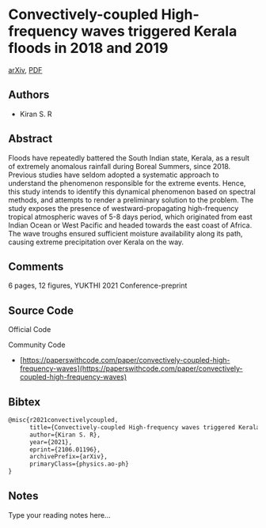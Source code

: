 
# Convectively-coupled High-frequency waves triggered Kerala floods in 2018 and 2019

[arXiv](https://arxiv.org/abs/2106.01196), [PDF](https://arxiv.org/pdf/2106.01196.pdf)

## Authors

- Kiran S. R

## Abstract

Floods have repeatedly battered the South Indian state, Kerala, as a result of extremely anomalous rainfall during Boreal Summers, since 2018. Previous studies have seldom adopted a systematic approach to understand the phenomenon responsible for the extreme events. Hence, this study intends to identify this dynamical phenomenon based on spectral methods, and attempts to render a preliminary solution to the problem. The study exposes the presence of westward-propagating high-frequency tropical atmospheric waves of 5-8 days period, which originated from east Indian Ocean or West Pacific and headed towards the east coast of Africa. The wave troughs ensured sufficient moisture availability along its path, causing extreme precipitation over Kerala on the way.

## Comments

6 pages, 12 figures, YUKTHI 2021 Conference-preprint

## Source Code

Official Code



Community Code

- [https://paperswithcode.com/paper/convectively-coupled-high-frequency-waves](https://paperswithcode.com/paper/convectively-coupled-high-frequency-waves)

## Bibtex

```tex
@misc{r2021convectivelycoupled,
      title={Convectively-coupled High-frequency waves triggered Kerala floods in 2018 and 2019}, 
      author={Kiran S. R},
      year={2021},
      eprint={2106.01196},
      archivePrefix={arXiv},
      primaryClass={physics.ao-ph}
}
```

## Notes

Type your reading notes here...

